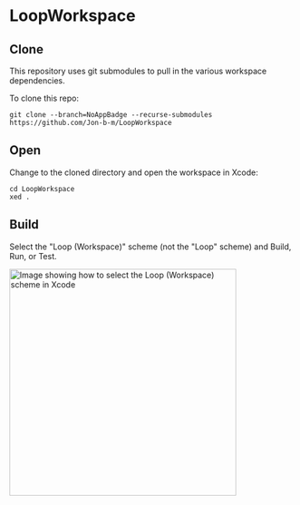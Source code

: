 # LoopWorkspace

## Clone

This repository uses git submodules to pull in the various workspace dependencies.

To clone this repo:

```
git clone --branch=NoAppBadge --recurse-submodules https://github.com/Jon-b-m/LoopWorkspace
```


## Open

Change to the cloned directory and open the workspace in Xcode:

```
cd LoopWorkspace
xed .
```

## Build

Select the "Loop (Workspace)" scheme (not the "Loop" scheme) and Build, Run, or Test.

<a href="/docs/scheme-selection.png"><img src="/docs/scheme-selection.png?raw=true" alt="Image showing how to select the Loop (Workspace) scheme in Xcode" width="400"></a>

